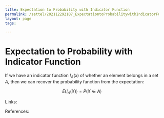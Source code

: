 ```yaml
---
title: Expectation to Probability with Indicator Function
permalink: /zettel/202112292107_ExpectationtoProbabilitywithIndicatorFunction
layout: page
tags: 

---
```

# Expectation to Probability with Indicator Function

If we have an indicator function $I_A(x)$ of whether an element belongs in a set $A$, then we can recover the probability function from the expectation:

$$
E(I_A(X)) = P(X \in A)
$$

Links: 

References: 

